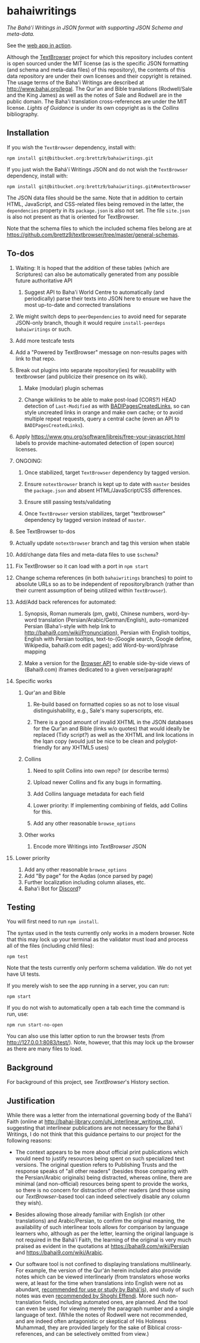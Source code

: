 # bahaiwritings

*The Bahá'í Writings in JSON format with supporting JSON Schema
and meta-data.*

See the [web app in action](https://bahai-browser.org/).

Although the [TextBrowser](https://github.com/brettz9/textbrowser)
project for which this repository includes content is open sourced under
the MIT license (as is the specific JSON formatting (and schema and
meta-data files) of this repository), the contents of this data
repository are under their own licenses and their copyright is
retained. The usage terms of the Baha'i Writings are described
at <http://www.bahai.org/legal>. The Qur'an and Bible translations
(Rodwell/Sale and the King James) as well as the notes of Sale
and Rodwell are in the public domain. The Baha'i translation
cross-references are under the MIT license. *Lights of Guidance*
is under its own copyright as is the *Collins* bibliography.

## Installation

If you wish the `TextBrowser` dependency, install with:

```shell
npm install git@bitbucket.org:brettz9/bahaiwritings.git
```

If you just wish the Bahá'í Writings JSON and do not wish
the `TextBrowser` dependency, install with:

```shell
npm install git@bitbucket.org:brettz9/bahaiwritings.git#notextbrowser
```

The JSON data files should be the same. Note that in addition to certain
HTML, JavaScript, and CSS-related files being removed in the latter,
the `dependencies` property in its `package.json` is also not set. The
file `site.json` is also not present as that is oriented for TextBrowser.

Note that the schema files to which the included schema files belong are
at <https://github.com/brettz9/textbrowser/tree/master/general-schemas>.

## To-dos

1.  Waiting: It is hoped that the addition of these tables (which are
    Scriptures) can also be automatically generated from any possible
    future authoritative API

    1.  Suggest API to Baha'i World Centre to automatically (and
        periodically) parse their texts into JSON here to ensure we
        have the most up-to-date and corrected translations

1.  We might switch deps to `peerDependencies` to avoid need for separate
    JSON-only branch, though it would require `install-peerdeps bahaiwritings`
    or such.

1.  Add more testcafe tests

1.  Add a "Powered by TextBrowser" message on non-results pages with
    link to that repo.

1.  Break out plugins into separate repository(ies) for reusability
    with textbrowser (and publicize their presence on its wiki).

    1. Make (modular) plugin schemas

    1. Change wikilinks to be able to make post-load (CORS?) HEAD
      detection of `Last-Modified` as with
      [BADIPagesCreatedLinks](https://github.com/brettz9/BADIPagesCreatedLinks),
      so can style uncreated links in orange and make own cache; or
      to avoid multiple repeat requests, query a central cache (even
      an API to `BADIPagesCreatedLinks`).

1.  Apply <https://www.gnu.org/software/librejs/free-your-javascript.html>
    labels to provide machine-automated detection of (open source) licenses.

1.  ONGOING:

    1. Once stabilized, target `TextBrowser` dependency by tagged
        version.

    1.  Ensure `notextbrowser` branch is kept up to date with `master`
        besides the `package.json` and absent HTML/JavaScript/CSS differences.

    1.  Ensure still passing tests/validating

    1.  Once `TextBrowser` version stabilizes, target "textbrowser"
        dependency by tagged version instead of `master`.

1.  See TextBrowser to-dos

1.  Actually update `notextbrowser` branch and tag this version when stable

1.  Add/change data files and meta-data files to use `$schema`?

1.  Fix TextBrowser so it can load with a port in `npm start`

1.  Change schema references (in both `bahaiwritings` branches) to point
    to absolute URLs so as to be independent of repository/branch (rather
    than their current assumption of being utilized within `TextBrowser`).

1.  Add/Add back references for automated:

    1.  Synopsis, Roman numerals (pm, gwb), Chinese numbers, word-by-word
        translation (Persian/Arabic/German/English), auto-romanized Persian
        (Baha'i-style with help link to
        <http://bahai9.com/wiki/Pronunciation>), Persian with English
        tooltips, English with Persian tooltips,
        text-to-(Google search, Google define, Wikipedia, bahai9.com
        edit pages); add Word-by-word/phrase mapping

    1.  Make a version for the [Browser API](https://developer.mozilla.org/en-US/docs/Web/API/Using_the_Browser_API)
        to enable side-by-side views of (Bahai9.com) iframes dedicated to a
        given verse/paragraph!

1.  Specific works

    1.  Qur'an and Bible

        1.  Re-build based on formatted copies so as not to lose visual
            distinguishability, e.g., Sale's many superscripts, etc.

        1.  There is a good amount of invalid XHTML in the JSON databases
              for the Qur'an and Bible (links w/o quotes) that would ideally
              be replaced (Tidy script?) as well as the XHTML and link
              locations in the Iqan copy (would just be nice to be clean
              and polyglot-friendly for any XHTML5 uses)

    1.  Collins

        1.  Need to split Collins into own repo? (or describe terms)

        1.  Upload newer Collins and fix any bugs in formatting.

        1.  Add Collins language metadata for each field

        1.  Lower priority: If implementing combining of fields, add
            Collins for this.

        1.  Add any other reasonable `browse_options`

    1.  Other works

        1.  Encode more Writings into *TextBrowser* JSON

1.  Lower priority

    1.  Add any other reasonable `browse_options`
    1.  Add "By page" for the Aqdas (once parsed by page)
    1.  Further localization including column aliases, etc.
    1.  Baha'i Bot for [Discord](https://twentysix26.github.io/Red-Docs/red_guide_bot_accounts/)?

## Testing

You will first need to run `npm install`.

The syntax used in the tests currently only works in a modern browser.
Note that this may lock up your terminal as the validator must load and
process all of the files (including child files):

```shell
npm test
```

Note that the tests currently only perform schema validation. We do not
yet have UI tests.

If you merely wish to see the app running in a server, you can run:

```shell
npm start
```

If you do not wish to automatically open a tab each time the command is run,
use:

```shell
npm run start-no-open
```

You can also use this latter option to run the browser tests
(from <http://127.0.0.1:8083/test/>). Note, however, that
this may lock up the browser as there are many files to load.

## Background

For background of this project, see *TextBrowser*'s History section.

## Justification

While there was a letter from the international governing body of the
Bahá'í Faith (online at
<http://bahai-library.com/uhj_interlinear_writings_cta>), suggesting
that interlinear publications are not necessary for the Bahá'í Writings,
I do not think that this guidance pertains to our project for the following
reasons:

- The context appears to be more about official print publications which
would need to justify resources being spent on such specialized text versions.
The original question refers to Publishing Trusts and the response speaks of
"all other readers" (besides those comparing with the Persian/Arabic originals)
being distracted, whereas online, there are minimal (and non-official)
resources being spent to provide the works, so there is no concern for
distraction of other readers (and those using our *TextBrowser*-based tool
can indeed selectively disable any column they wish).

- Besides allowing those already familiar with English (or other translations)
and Arabic/Persian, to confirm the original meaning, the availability of such
interlinear tools allows for comparison by language learners who, although
as per the letter, learning the original language is not required in the
Bahá'í Faith, the learning of the original is very much praised as evident in
the quotations at <https://bahai9.com/wiki/Persian> and <https://bahai9.com/wiki/Arabic>.

- Our software tool is not confined to displaying translations multilinearly.
For example, the version of the Qur'án herein included also provide notes
which can be viewed interlinearly (from translators whose works were, at least
for the time when translations into English were not as abundant, [recommended
for use or study by Bahá'ís](http://bahai-library.com/quran_rodwell_sale_zamir#B.%20Quotations%20in)),
and study of such notes was even [recommended by Shoghi Effendi](https://bahai9.com/wiki/Qur'%C3%A1n#How_to_Study_the_Qur.27.C3.A1n).
More such non-translation fields, including automated ones, are planned. And
the tool can even be used for viewing merely the paragraph number and a single
language of text. (While the notes of Rodwell were not recommended, and are
indeed often antagonistic or skeptical of His Holiness Muhammad, they are
provided largely for the sake of Biblical cross-references, and can be selectively
omitted from view.)
